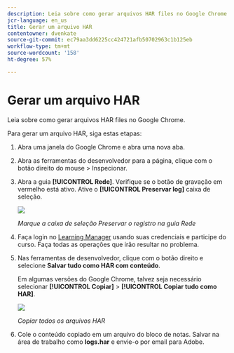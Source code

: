 ```yaml
---
description: Leia sobre como gerar arquivos HAR files no Google Chrome.
jcr-language: en_us
title: Gerar um arquivo HAR
contentowner: dvenkate
source-git-commit: ec79aa3dd6225cc424721afb50702963c1b125eb
workflow-type: tm+mt
source-wordcount: '158'
ht-degree: 57%

---
```




# Gerar um arquivo HAR

Leia sobre como gerar arquivos HAR files no Google Chrome.

Para gerar um arquivo HAR, siga estas etapas:

1. Abra uma janela do Google Chrome e abra uma nova aba.
1. Abra as ferramentas do desenvolvedor para a página, clique com o botão direito do mouse > Inspecionar.
1. Abra a guia **[!UICONTROL Rede]**. Verifique se o botão de gravação em vermelho está ativo. Ative o **[!UICONTROL Preservar log]** caixa de seleção.

   ![](assets/preserve-log-checkbox.png)

   *Marque a caixa de seleção Preservar o registro na guia Rede*

1. Faça login no [Learning Manager](https://learningmanager.adobe.com/acapindex.html) usando suas credenciais e participe do curso. Faça todas as operações que irão resultar no problema.
1. Nas ferramentas de desenvolvedor, clique com o botão direito e selecione **Salvar tudo como HAR com conteúdo**.

   Em algumas versões do Google Chrome, talvez seja necessário selecionar **[!UICONTROL Copiar]** > **[!UICONTROL Copiar tudo como HAR]**.

   ![](assets/copy-hra.png)

   *Copiar todos os arquivos HAR*

1. Cole o conteúdo copiado em um arquivo do bloco de notas. Salvar na área de trabalho como **logs.har** e envie-o por email para Adobe.
